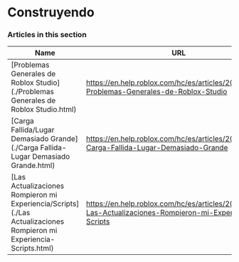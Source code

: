 # Construyendo  
### Articles in this section
Name|URL
-|-
[Problemas Generales de Roblox Studio](./Problemas Generales de Roblox Studio.html) |https://en.help.roblox.com/hc/es/articles/203552894-Problemas-Generales-de-Roblox-Studio
[Carga Fallida/Lugar Demasiado Grande](./Carga Fallida-Lugar Demasiado Grande.html) |https://en.help.roblox.com/hc/es/articles/203312890-Carga-Fallida-Lugar-Demasiado-Grande
[Las Actualizaciones Rompieron mi Experiencia/Scripts](./Las Actualizaciones Rompieron mi Experiencia-Scripts.html) |https://en.help.roblox.com/hc/es/articles/203312950-Las-Actualizaciones-Rompieron-mi-Experiencia-Scripts